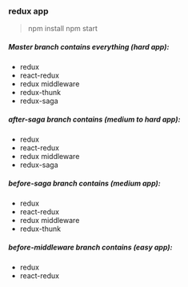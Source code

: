 
### redux app
> npm install
npm start

##### Master branch contains everything (hard app):
- redux 
- react-redux
- redux middleware
- redux-thunk
- redux-saga

##### after-saga branch contains (medium to hard app):
- redux 
- react-redux 
- redux middleware
- redux-saga

##### before-saga branch contains (medium app):
- redux 
- react-redux 
- redux middleware
- redux-thunk

##### before-middleware branch contains (easy app):
- redux 
- react-redux 